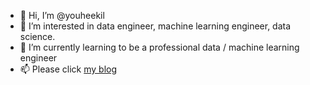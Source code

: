 - 👋 Hi, I’m @youheekil
- 👀 I’m interested in data engineer, machine learning engineer, data science. 
- 🌱 I’m currently learning to be a professional data / machine learning engineer 
- 📫 Please click [my blog](https://linktr.ee/youheekil)

<!---
youheekil/youheekil is a ✨ special ✨ repository because its `README.md` (this file) appears on your GitHub profile.
You can click the Preview link to take a look at your changes.
--->
